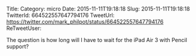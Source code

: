 Title: 
Category: micro
Date: 2015-11-11T19:18:18
Slug: 2015-11-11T19:18:18
TwitterId: 664522557647794176
TweetUrl: https://twitter.com/mark_philpot/status/664522557647794176
ReTweetUser: 

The question is how long will I have to wait for the iPad Air 3 with Pencil support?